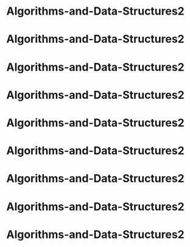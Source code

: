 # Algorithms-and-Data-Structures2
# Algorithms-and-Data-Structures2
# Algorithms-and-Data-Structures2
# Algorithms-and-Data-Structures2
# Algorithms-and-Data-Structures2
# Algorithms-and-Data-Structures2
# Algorithms-and-Data-Structures2
# Algorithms-and-Data-Structures2
# Algorithms-and-Data-Structures2
